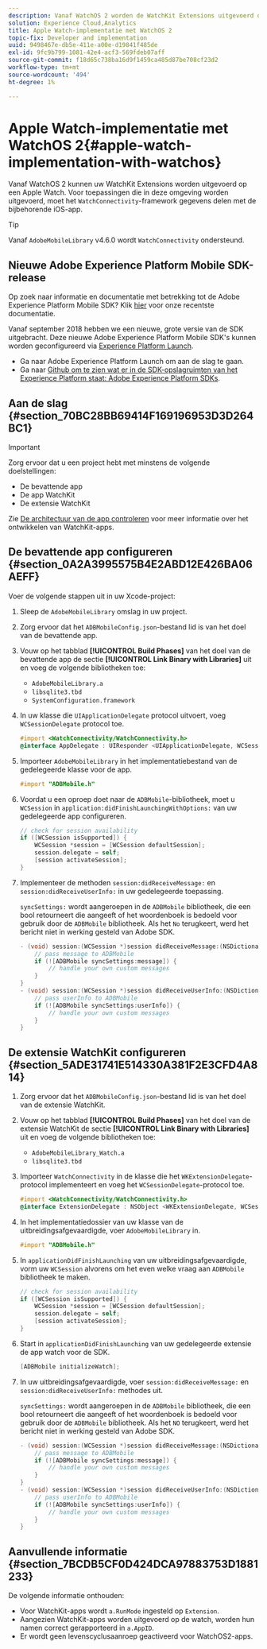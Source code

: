 ```yaml
---
description: Vanaf WatchOS 2 worden de WatchKit Extensions uitgevoerd op een Apple Watch-apparaat. Toepassingen die in deze omgeving worden uitgevoerd, vereisen het WatchConnectivity-framework om gegevens te delen met de bijbehorende iOS-app.
solution: Experience Cloud,Analytics
title: Apple Watch-implementatie met WatchOS 2
topic-fix: Developer and implementation
uuid: 9498467e-db5e-411e-a00e-d19841f485de
exl-id: 9fc9b799-1081-42e4-acf3-569fdeb07aff
source-git-commit: f18d65c738ba16d9f1459ca485d87be708cf23d2
workflow-type: tm+mt
source-wordcount: '494'
ht-degree: 1%

---
```


# Apple Watch-implementatie met WatchOS 2{#apple-watch-implementation-with-watchos}

Vanaf WatchOS 2 kunnen uw WatchKit Extensions worden uitgevoerd op een Apple Watch. Voor toepassingen die in deze omgeving worden uitgevoerd, moet het `WatchConnectivity`-framework gegevens delen met de bijbehorende iOS-app.

>[!TIP]
>
>Vanaf `AdobeMobileLibrary` v4.6.0 wordt `WatchConnectivity` ondersteund.

## Nieuwe Adobe Experience Platform Mobile SDK-release

Op zoek naar informatie en documentatie met betrekking tot de Adobe Experience Platform Mobile SDK? Klik [hier](https://aep-sdks.gitbook.io/docs/) voor onze recentste documentatie.

Vanaf september 2018 hebben we een nieuwe, grote versie van de SDK uitgebracht. Deze nieuwe Adobe Experience Platform Mobile SDK&#39;s kunnen worden geconfigureerd via [Experience Platform Launch](https://www.adobe.com/experience-platform/launch.html).

* Ga naar Adobe Experience Platform Launch om aan de slag te gaan.
* Ga naar [Github om te zien wat er in de SDK-opslagruimten van het Experience Platform staat: Adobe Experience Platform SDKs](https://github.com/Adobe-Marketing-Cloud/acp-sdks).

## Aan de slag {#section_70BC28BB69414F169196953D3D264BC1}

>[!IMPORTANT]
>
>Zorg ervoor dat u een project hebt met minstens de volgende doelstellingen:
>
>* De bevattende app
>* De app WatchKit
>* De extensie WatchKit

>


Zie [De architectuur van de app controleren](https://developer.apple.com/library/ios/documentation/General/Conceptual/WatchKitProgrammingGuide/DesigningaWatchKitApp.html#//apple_ref/doc/uid/TP40014969-CH3-SW1) voor meer informatie over het ontwikkelen van WatchKit-apps.

## De bevattende app configureren {#section_0A2A3995575B4E2ABD12E426BA06AEFF}

Voer de volgende stappen uit in uw Xcode-project:

1. Sleep de `AdobeMobileLibrary` omslag in uw project.
1. Zorg ervoor dat het `ADBMobileConfig.json`-bestand lid is van het doel van de bevattende app.
1. Vouw op het tabblad **[!UICONTROL Build Phases]** van het doel van de bevattende app de sectie **[!UICONTROL Link Binary with Libraries]** uit en voeg de volgende bibliotheken toe:

   * `AdobeMobileLibrary.a`
   * `libsqlite3.tbd`
   * `SystemConfiguration.framework`

1. In uw klasse die `UIApplicationDelegate` protocol uitvoert, voeg `WCSessionDelegate` protocol toe.

   ```objective-c
   #import <WatchConnectivity/WatchConnectivity.h> 
   @interface AppDelegate : UIResponder <UIApplicationDelegate, WCSessionDelegate>
   ```

1. Importeer `AdobeMobileLibrary` in het implementatiebestand van de gedelegeerde klasse voor de app.

   ```objective-c
   #import "ADBMobile.h"
   ```

1. Voordat u een oproep doet naar de `ADBMobile`-bibliotheek, moet u `WCSession` in `application:didFinishLaunchingWithOptions:` van uw gedelegeerde app configureren.

   ```objective-c
   // check for session availability 
   if ([WCSession isSupported]) { 
       WCSession *session = [WCSession defaultSession]; 
       session.delegate = self; 
       [session activateSession]; 
   }
   ```

1. Implementeer de methoden `session:didReceiveMessage:` en `session:didReceiveUserInfo:` in uw gedelegeerde toepassing.

   `syncSettings:` wordt aangeroepen in de  `ADBMobile` bibliotheek, die een bool retourneert die aangeeft of het woordenboek is bedoeld voor gebruik door de  `ADBMobile` bibliotheek. Als het `No` terugkeert, werd het bericht niet in werking gesteld van Adobe SDK.

   ```objective-c
   - (void) session:(WCSession *)session didReceiveMessage:(NSDictionary<NSString *,id> *)message { 
       // pass message to ADBMobile 
       if (![ADBMobile syncSettings:message]) { 
           // handle your own custom messages 
       } 
   } 
   - (void) session:(WCSession *)session didReceiveUserInfo:(NSDictionary<NSString *,id> *)userInfo { 
       // pass userInfo to ADBMobile 
       if (![ADBMobile syncSettings:userInfo]) { 
           // handle your own custom messages 
       } 
   } 
   ```

## De extensie WatchKit configureren {#section_5ADE31741E514330A381F2E3CFD4A814}

1. Zorg ervoor dat het `ADBMobileConfig.json`-bestand lid is van het doel van de extensie WatchKit.
1. Vouw op het tabblad **[!UICONTROL Build Phases]** van het doel van de extensie WatchKit de sectie **[!UICONTROL Link Binary with Libraries]** uit en voeg de volgende bibliotheken toe:

   * `AdobeMobileLibrary_Watch.a`
   * `libsqlite3.tbd`

1. Importeer `WatchConnectivity` in de klasse die het `WKExtensionDelegate`-protocol implementeert en voeg het `WCSessionDelegate`-protocol toe.

   ```objective-c
   #import <WatchConnectivity/WatchConnectivity.h> 
   @interface ExtensionDelegate : NSObject <WKExtensionDelegate, WCSessionDelegate>
   ```

1. In het implementatiedossier van uw klasse van de uitbreidingsafgevaardigde, voer `AdobeMobileLibrary` in.

   ```objective-c
   #import "ADBMobile.h"
   ```

1. In `applicationDidFinishLaunching` van uw uitbreidingsafgevaardigde, vorm uw `WCSession` alvorens om het even welke vraag aan `ADBMobile` bibliotheek te maken.

   ```objective-c
   // check for session availability 
   if ([WCSession isSupported]) { 
       WCSession *session = [WCSession defaultSession]; 
       session.delegate = self; 
       [session activateSession]; 
   }
   ```

1. Start in `applicationDidFinishLaunching` van uw gedelegeerde extensie de app watch voor de SDK.

   ```objective-c
   [ADBMobile initializeWatch];
   ```

1. In uw uitbreidingsafgevaardigde, voer `session:didReceiveMessage:` en `session:didReceiveUserInfo:` methodes uit.

   `syncSettings:` wordt aangeroepen in de  `ADBMobile` bibliotheek, die een bool retourneert die aangeeft of het woordenboek is bedoeld voor gebruik door de  `ADBMobile` bibliotheek. Als het `NO` terugkeert, werd het bericht niet in werking gesteld van Adobe SDK.

   ```objective-c
   - (void) session:(WCSession *)session didReceiveMessage:(NSDictionary<NSString *,id> *)message { 
       // pass message to ADBMobile 
       if (![ADBMobile syncSettings:message]) { 
           // handle your own custom messages 
       } 
   } 
   - (void) session:(WCSession *)session didReceiveUserInfo:(NSDictionary<NSString *,id> *)userInfo { 
       // pass userInfo to ADBMobile 
       if (![ADBMobile syncSettings:userInfo]) { 
           // handle your own custom messages 
       } 
   } 
   ```

## Aanvullende informatie {#section_7BCDB5CF0D424DCA97883753D1881233}

De volgende informatie onthouden:

* Voor WatchKit-apps wordt `a.RunMode` ingesteld op `Extension`.
* Aangezien WatchKit-apps worden uitgevoerd op de watch, worden hun namen correct gerapporteerd in `a.AppID`.
* Er wordt geen levenscyclusaanroep geactiveerd voor WatchOS2-apps.
